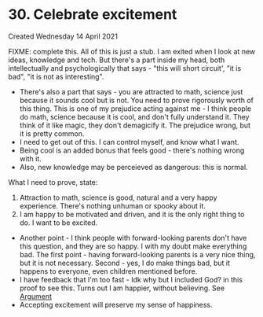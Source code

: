 # 30. Celebrate excitement
Created Wednesday 14 April 2021

FIXME: complete this. All of this is just a stub.
I am exited when I look at new ideas, knowledge and tech.
But there's a part inside my head, both intellectually and psychologically that says - "this will short circuit', "it is bad", "it is not as interesting".

* There's also a part that says - you are attracted to math, science just because it sounds cool but is not. You need to prove rigorously worth of this thing. This is one of my prejudice acting against me - I think people do math, science because it is cool, and don't fully understand it. They think of it like magic, they don't demagicify it. The prejudice wrong, but it is pretty common.
* I need to get out of this. I can control myself, and know what I want.
* Being cool is an added bonus that feels good - there's nothing wrong with it.
* Also, new knowledge may be perceieved as dangerous: this is normal.


What I need to prove, state: 

1. Attraction to math, science is good, natural and a very happy experience. There's nothing unhuman or spooky about it.
2. I am happy to be motivated and driven, and it is the only right thing to do. I want to be excited.



* Another point - I think people with forward-looking parents don't have this question, and they are so happy. I with my doubt make everything bad. The first point - having forward-looking parents is a very nice thing, but it is not necessary. Second - yes, I do make things bad, but it happens to everyone, even children mentioned before.
* I have feedback that I'm too fast - Idk why but I included God? in this proof to see this. Turns out I am happier, without believing. See [Argument](./30._Celebrate_excitement/drive)
* Accepting excitement will preserve my sense of happiness.


